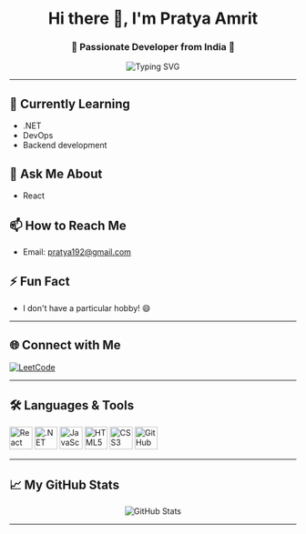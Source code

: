 <!-- Banner or Greeting -->
<h1 align="center">Hi there 👋, I'm Pratya Amrit</h1>
<h3 align="center">🚀 Passionate Developer from India 🚀</h3>

<p align="center">
  <img src="https://readme-typing-svg.demolab.com?font=Fira+Code&size=24&pause=1000&color=36BCF7&center=true&vCenter=true&width=435&lines=Welcome+to+my+GitHub+Profile!;.coding+and+learning+new+things." alt="Typing SVG" />
</p>

---

## 🌱 Currently Learning

- .NET
- DevOps
- Backend development

## 💬 Ask Me About

- React

## 📫 How to Reach Me

- Email: [pratya192@gmail.com](mailto:pratya192@gmail.com)

## ⚡ Fun Fact

- I don't have a particular hobby! 😄

---

## 🌐 Connect with Me

<p>
  <a href="https://www.leetcode.com/pratya_amrit" target="_blank">
    <img src="https://img.shields.io/badge/LeetCode-FFA116?style=for-the-badge&logo=leetcode&logoColor=white" alt="LeetCode" />
  </a>
  <!-- Add more social links here as needed -->
</p>

---

## 🛠️ Languages & Tools

<p>
  <img src="https://cdn.jsdelivr.net/gh/devicons/devicon/icons/react/react-original.svg" alt="React" width="40" height="40"/>
  <img src="https://cdn.jsdelivr.net/gh/devicons/devicon/icons/dot-net/dot-net-original.svg" alt=".NET" width="40" height="40"/>
  <img src="https://cdn.jsdelivr.net/gh/devicons/devicon/icons/javascript/javascript-original.svg" alt="JavaScript" width="40" height="40"/>
  <img src="https://cdn.jsdelivr.net/gh/devicons/devicon/icons/html5/html5-original.svg" alt="HTML5" width="40" height="40"/>
  <img src="https://cdn.jsdelivr.net/gh/devicons/devicon/icons/css3/css3-original.svg" alt="CSS3" width="40" height="40"/>
  <img src="https://cdn.jsdelivr.net/gh/devicons/devicon/icons/github/github-original.svg" alt="GitHub" width="40" height="40"/>
  <!-- Add more icons as needed -->
</p>

---

## 📈 My GitHub Stats

<p align="center">
  <img src="https://github-readme-stats.vercel.app/api?username=pratya-amrit1&show_icons=true&theme=tokyonight&hide_border=true" alt="GitHub Stats" />
</p>

---


